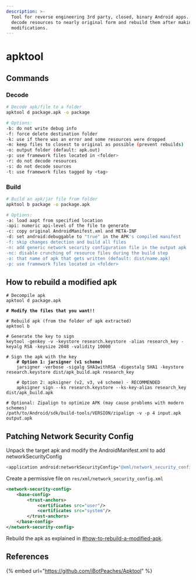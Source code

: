 ```yaml
---
description: >-
  Tool for reverse engineering 3rd party, closed, binary Android apps. It can
  decode resources to nearly original form and rebuild them after making some
  modifications.
---
```


# apktool

## Commands

### Decode

```bash
# Decode apk/file to a folder
apktool d package.apk -o package

# Options:
-b: do not write debug info
-f: force delete destination folder
-k: use if there was an error and some resources were dropped
-m: keep files to closest to original as possible (prevent rebuilds)
-o: output folder (default: apk.out)
-p: use framework files located in <folder>
-r: do not decode resources
-s: do not decode sources
-t: use framework files tagged by <tag>
```

### Build

```bash
# Build an apk/jar file from folder
apktool b package -o package.apk

# Options:
-a: load aapt from specified location
-api: numeric api-level of the file to generate
-c: copy original AndroidManifest.xml and META-INF
-d: set android:debuggable to "true" in the APK's compiled manifest
-f: skip changes detection and build all files
-n: add generic network security configuration file in the output apk
-nc: disable crunching of resource files during the build step
-o: that name of apk that gets written (default: dist/name.apk)
-p: use framework files located in <folder>
```

## How to rebuild a modified apk

<pre class="language-bash" data-overflow="wrap"><code class="lang-bash"># Decompile apk
apktool d package.apk

<strong># Modify the files that you want!!
</strong>
# Rebuild apk (from the folder of apk extracted)
apktool b

# Generate the key to sign
keytool -genkey -v -keystore research.keystore -alias research_key -keyalg RSA -keysize 2048 -validity 10000

# Sign the apk with the key
<strong>    # Option 1: jarsigner (v1 scheme)
</strong>    jarsigner -verbose -sigalg SHA1withRSA -digestalg SHA1 -keystore research.keystore dist/apk_build.apk research_key

    # Option 2: apksigner (v2, v3, v4 scheme) - RECOMMENDED
    apksigner sign --ks research.keystore --ks-key-alias research_key dist/apk_build.apk

# Optional: Zipalign to optimize APK (may cause problems with modern schemes)
/path/to/Android/sdk/build-tools/VERSION/zipalign -v -p 4 input.apk output.apk
</code></pre>

## Patching Network Security Config

Unpack the target apk and modify the AndroidManifest.xml to add networkSecurityConfig

```bash
<application android:networkSecurityConfig="@xml/network_security_config" [...]
```

Create a permissive file on `res/xml/network_security_config.xml`

```xml
<network-security-config>
    <base-config>
        <trust-anchors>
            <certificates src="user"/>
            <certificates src="system"/>
        </trust-anchors>
    </base-config>
</network-security-config>
```

Rebuild the apk as explained in [#how-to-rebuild-a-modified-apk](apktool.md#how-to-rebuild-a-modified-apk "mention").

## References

{% embed url="https://github.com/iBotPeaches/Apktool" %}
